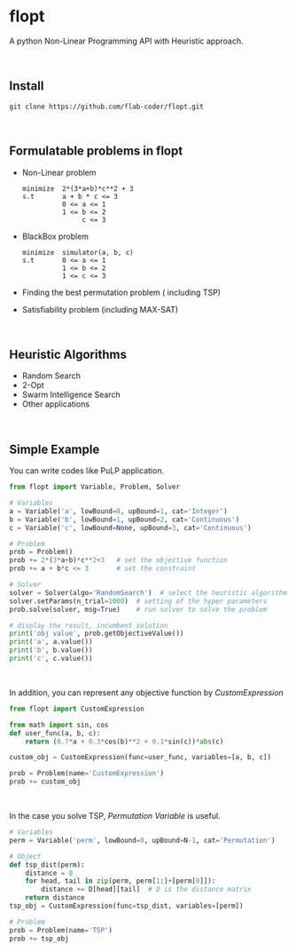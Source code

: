 # flopt

A python Non-Linear Programming API with Heuristic approach.

<br>

## Install

```
git clone https://github.com/flab-coder/flopt.git
```

<br>

## Formulatable problems in flopt

- Non-Linear problem

  ```
  minimize  2*(3*a+b)*c**2 + 3
  s.t       a + b * c <= 3
            0 <= a <= 1
            1 <= b <= 2
                 c <= 3
  ```

- BlackBox problem

  ```
  minimize  simulator(a, b, c)
  s.t       0 <= a <= 1
            1 <= b <= 2
            1 <= c <= 3
  ```

- Finding the best permutation problem ( including TSP)

- Satisfiability problem (including MAX-SAT)

<br>

## Heuristic Algorithms

- Random Search
- 2-Opt
- Swarm Intelligence Search
- Other applications

<br>

## Simple Example

You  can write codes like PuLP application.

```python
from flopt import Variable, Problem, Solver

# Variables
a = Variable('a', lowBound=0, upBound=1, cat='Integer')
b = Variable('b', lowBound=1, upBound=2, cat='Continuous')
c = Variable('c', lowBound=None, upBound=3, cat='Continuous')

# Problem
prob = Problem()
prob += 2*(3*a+b)*c**2+3   # set the objective function
prob += a + b*c <= 3       # set the constraint

# Solver
solver = Solver(algo='RandomSearch')  # select the heuristic algorithm
solver.setParams(n_trial=1000)  # setting of the hyper parameters
prob.solve(solver, msg=True)    # run solver to solve the problem

# display the result, incumbent solution
print('obj value', prob.getObjectiveValue())
print('a', a.value())
print('b', b.value())
print('c', c.value())
```

<br>

In addition, you can represent any objective function by *CustomExpression*

```python
from flopt import CustomExpression

from math import sin, cos
def user_func(a, b, c):
    return (0.7*a + 0.3*cos(b)**2 + 0.1*sin(c))*abs(c)

custom_obj = CustomExpression(func=user_func, variables=[a, b, c])

prob = Problem(name='CustomExpression')
prob += custom_obj
```

<br>

In the case you solve TSP, *Permutation Variable* is useful.

```python
# Variables
perm = Variable('perm', lowBound=0, upBound=N-1, cat='Permutation')

# Object
def tsp_dist(perm):
    distance = 0
    for head, tail in zip(perm, perm[1:]+[perm[0]]):
        distance += D[head][tail]  # D is the distance matrix
    return distance
tsp_obj = CustomExpression(func=tsp_dist, variables=[perm])

# Problem
prob = Problem(name='TSP')
prob += tsp_obj
```



